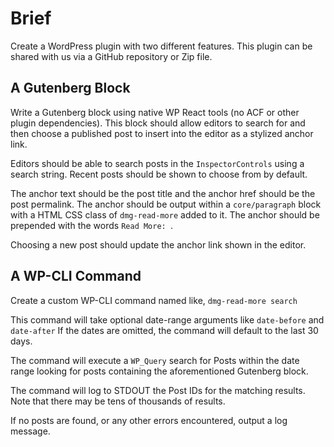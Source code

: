 # Brief

Create a WordPress plugin with two different features. This plugin can be shared with us via a GitHub repository or Zip
file.

## A Gutenberg Block

Write a Gutenberg block using native WP React tools (no ACF or other plugin dependencies). This block should allow
editors to search for and then choose a published post to insert into the editor as a stylized anchor link.

Editors should be able to search posts in the `InspectorControls` using a search string. Recent posts should be shown to
choose from by default.

The anchor text should be the post title and the anchor href should be the post permalink. The anchor should be output
within a `core/paragraph` block with a HTML CSS class of `dmg-read-more` added to it. The anchor should be prepended
with the words `Read More: `.

Choosing a new post should update the anchor link shown in the editor.

## A WP-CLI Command

Create a custom WP-CLI command named like, `dmg-read-more search`

This command will take optional date-range arguments like `date-before` and `date-after` If the dates are omitted, the
command will default to the last 30 days.

The command will execute a `WP_Query` search for Posts within the date range looking for posts containing the
aforementioned Gutenberg block.

The command will log to STDOUT the Post IDs for the matching results. Note that there may be tens of thousands of
results.

If no posts are found, or any other errors encountered, output a log message.
